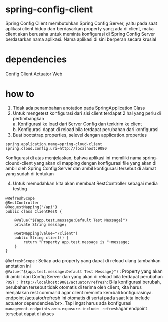 # spring-config-client
Spring Config Client membutuhkan Spring Config Server, yaitu pada saat aplikasi client hidup dan berdasarkan property yang ada di client, maka client akan berusaha untuk meminta konfigurasi di Spring Config Server berdasarkan nama aplikasi. Nama aplikasi di sini berperan secara krusial

# dependencies
Config Client
Actuator
Web

# how to
1. Tidak ada penambahan anotation pada SpringApplication Class
2. Untuk mengetest konfigurasi dari sisi client terdapat 2 hal yang perlu di pertimbangkan</br>
a. Konfigurasi ke load dari Server Config dan terkirim ke client</br>
b. Konfigurasi dapat di reload bila terdapat perubahan dari konfigurasi</br>
3. Buat bootstrap.properties, selevel dengan application.properties
```
spring.application.name=spring-cloud-client
spring.cloud.config.uri=http://localhost:9080
```
Konfigurasi di atas menjelaskan, bahwa aplikasi ini memiliki nama spring-clound-client yang akan di mapping dengan konfigurasi file yang akan di ambil oleh Spring Config Server dan ambil konfigurasi tersebut di alamat yang sudah di tentukan

4. Untuk memudahkan kita akan membuat RestController sebagai media testing
```
@RefreshScope
@RestController
@RequestMapping("/api")
public class ClientRest {
	
	@Value("${app.test.message:Default Test Message}")
	private String message;
	
	@GetMapping(value="/client")
	public String client() {
		return "Property app.test.message is "+message;
	}
}
```
```@RefreshScope``` : Setiap ada property yang dapat di reload ulang tambahkan anotation ini</br>
```@Value("${app.test.message:Default Test Message}")``` : Property yang akan di ambil dari Config Server dan yang akan di reload bila terdapat perubahan</br>
```POST : http://localhost:9081/actuator/refresh```: Bila konfigurasi berubah, perubahan tersebut tidak otomatis di terima oleh client, kita harus menjalakan rest command agar client meminta kembali konfigurasinya. endpoint /actuator/refresh ini otomatis di sertai pada saat kita include actuator dependencies/br>. Tapi ingat harus ada konfigurasi ```management.endpoints.web.exposure.include: refresh```agar endpoint tersebut dapat di akses


  
